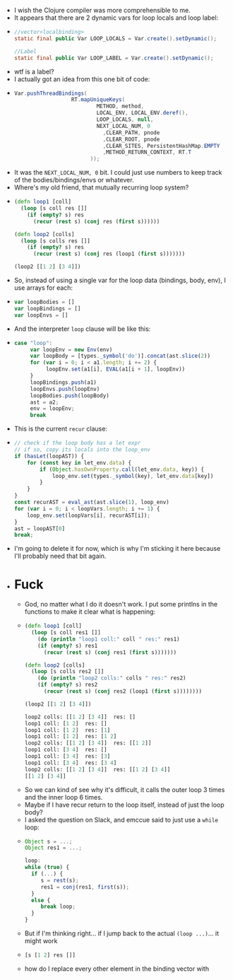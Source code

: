 - I wish the Clojure compiler was more comprehensible to me.
- It appears that there are 2 dynamic vars for loop locals and loop label:
- ```java
  //vector<localbinding>
  static final public Var LOOP_LOCALS = Var.create().setDynamic();
  
  //Label
  static final public Var LOOP_LABEL = Var.create().setDynamic();
  ```
- wtf is a label?
- I actually got an idea from this one bit of code:
- ```java
  Var.pushThreadBindings(
  					RT.mapUniqueKeys(
  							METHOD, method,
  							LOCAL_ENV, LOCAL_ENV.deref(),
  							LOOP_LOCALS, null,
  							NEXT_LOCAL_NUM, 0
                              ,CLEAR_PATH, pnode
                              ,CLEAR_ROOT, pnode
                              ,CLEAR_SITES, PersistentHashMap.EMPTY
                              ,METHOD_RETURN_CONTEXT, RT.T
                          ));
  ```
- It was the `NEXT_LOCAL_NUM, 0` bit. I could just use numbers to keep track of the bodies/bindings/envs or whatever.
- Where's my old friend, that mutually recurring loop system?
- ```clojure
  (defn loop1 [coll]
    (loop [s coll res []]
      (if (empty? s) res
        (recur (rest s) (conj res (first s))))))
  
  (defn loop2 [colls]
    (loop [s colls res []]
      (if (empty? s) res
        (recur (rest s) (conj res (loop1 (first s)))))))
  
  (loop2 [[1 2] [3 4]])
  ```
- So, instead of using a single var for the loop data (bindings, body, env), I use arrays for each:
- ```js
  var loopBodies = []
  var loopBindings = []
  var loopEnvs = []
  ```
- And the interpreter `loop` clause will be like this:
- ```js
  case "loop":
       var loopEnv = new Env(env)
       var loopBody = [types._symbol('do')].concat(ast.slice(2))
       for (var i = 0; i < a1.length; i += 2) {
            loopEnv.set(a1[i], EVAL(a1[i + 1], loopEnv))
       }
       loopBindings.push(a1)
       loopEnvs.push(loopEnv)
       loopBodies.push(loopBody)
       ast = a2;
       env = loopEnv;
       break
  ```
- This is the current `recur` clause:
- ```js
  // check if the loop body has a let expr
  // if so, copy its locals into the loop_env
  if (hasLet(loopAST)) {
      for (const key in let_env.data) {
          if (Object.hasOwnProperty.call(let_env.data, key)) {
              loop_env.set(types._symbol(key), let_env.data[key])
          }
      }
  }
  const recurAST = eval_ast(ast.slice(1), loop_env)
  for (var i = 0; i < loopVars.length; i += 1) {
      loop_env.set(loopVars[i], recurAST[i]);
  }
  ast = loopAST[0]
  break;
  ```
- I'm going to delete it for now, which is why I'm sticking it here because I'll probably need that bit again.
- # Fuck
	- God, no matter what I do it doesn't work. I put some printlns in the functions to make it clear what is happening:
	- ```clojure
	  (defn loop1 [coll]
	    (loop [s coll res1 []]
	      (do (println "loop1 coll:" coll " res:" res1)
	      (if (empty? s) res1
	        (recur (rest s) (conj res1 (first s)))))))
	  
	  (defn loop2 [colls]
	    (loop [s colls res2 []]
	      (do (println "loop2 colls:" colls " res:" res2)
	      (if (empty? s) res2
	        (recur (rest s) (conj res2 (loop1 (first s))))))))
	  
	  (loop2 [[1 2] [3 4]])
	  
	  loop2 colls: [[1 2] [3 4]]  res: []
	  loop1 coll: [1 2]  res: []
	  loop1 coll: [1 2]  res: [1]
	  loop1 coll: [1 2]  res: [1 2]
	  loop2 colls: [[1 2] [3 4]]  res: [[1 2]]
	  loop1 coll: [3 4]  res: []
	  loop1 coll: [3 4]  res: [3]
	  loop1 coll: [3 4]  res: [3 4]
	  loop2 colls: [[1 2] [3 4]]  res: [[1 2] [3 4]]
	  [[1 2] [3 4]]
	  ```
	- So we can kind of see why it's difficult, it calls the outer loop 3 times and the inner loop 6 times.
	- Maybe if I have recur return to the loop itself, instead of just the loop body?
	- I asked the question on Slack, and emccue said to just use a `while` loop:
	- ```js
	  Object s = ...;
	  Object res1 = ...;
	  
	  loop:
	  while (true) {
	    if (...) {
	       s = rest(s);
	       res1 = conj(res1, first(s));
	    }
	    else {
	       break loop;
	    }
	  }
	  ```
	- But if I'm thinking right... if I jump back to the actual `(loop ...)`... it might work
	- ```js
	  [s [1 2] res []]
	  ```
	- how do I replace every other element in the binding vector with